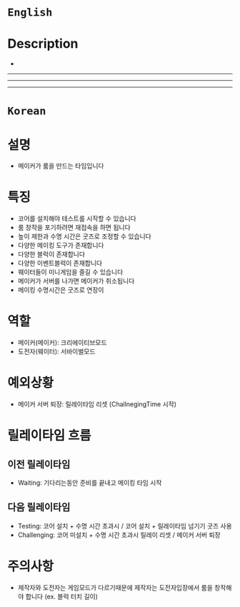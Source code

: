 # `English`
# Description
- 
---
---
---
# `Korean`
# 설명
- 메이커가 룸을 만드는 타임입니다

# 특징
- 코어를 설치해야 테스트를 시작할 수 있습니다
- 룸 창작을 포기하려면 재접속을 하면 됩니다
- 높이 제한과 수명 시간은 굿즈로 조정할 수 있습니다
- 다양한 메이킹 도구가 존재합니다
- 다양한 블럭이 존재합니다
- 다양한 이벤트블럭이 존재합니다
- 웨이터들이 미니게임을 즐길 수 있습니다
- 메이커가 서버를 나가면 메이커가 취소됩니다
- 메이킹 수명시간은 굿즈로 연장이 

# 역할
- 메이커(메이커): 크리에이티브모드
- 도전자(웨이터): 서바이벌모드

# 예외상황
- 메이커 서버 퇴장: 릴레이타임 리셋 (ChallnegingTime 시작)

# 릴레이타임 흐름
## 이전 릴레이타임
- Waiting: 기다리는동안 준비를 끝내고 메이킹 타임 시작

## 다음 릴레이타임
- Testing: 코어 설치 + 수명 시간 초과시 / 코어 설치 + 릴레이타임 넘기기 굿즈 사용
- Challenging: 코어 미설치 + 수명 시간 초과시 릴레이 리셋 / 메이커 서버 퇴장

# 주의사항
- 제작자와 도전자는 게임모드가 다르기때문에 제작자는 도전자입장에서 룸을 창작해야 합니다 (ex. 블럭 터치 길이)
